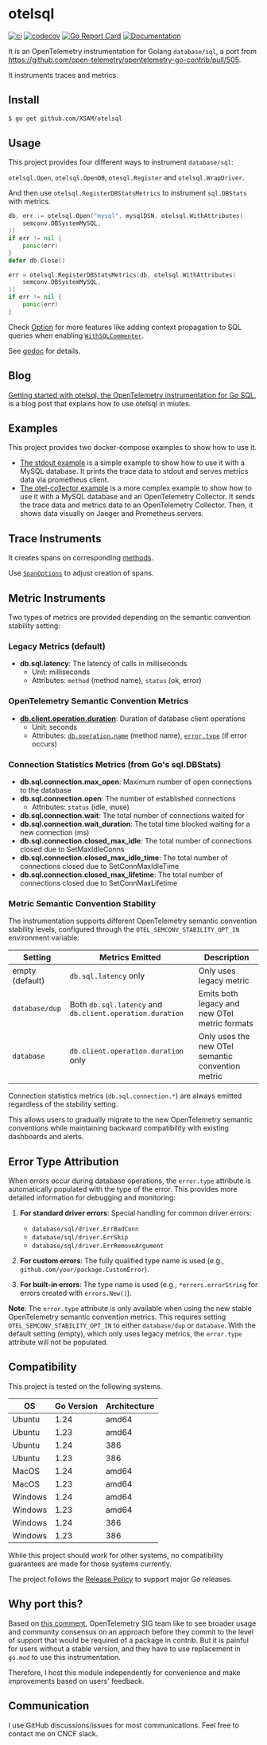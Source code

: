 # otelsql

[![ci](https://github.com/XSAM/otelsql/actions/workflows/ci.yaml/badge.svg?branch=main)](https://github.com/XSAM/otelsql/actions/workflows/ci.yaml)
[![codecov](https://codecov.io/gh/XSAM/otelsql/branch/main/graph/badge.svg?token=21S08PK9K0)](https://codecov.io/gh/XSAM/otelsql)
[![Go Report Card](https://goreportcard.com/badge/github.com/XSAM/otelsql)](https://goreportcard.com/report/github.com/XSAM/otelsql)
[![Documentation](https://godoc.org/github.com/XSAM/otelsql?status.svg)](https://pkg.go.dev/mod/github.com/XSAM/otelsql)

It is an OpenTelemetry instrumentation for Golang `database/sql`, a port from https://github.com/open-telemetry/opentelemetry-go-contrib/pull/505.

It instruments traces and metrics.

## Install

```bash
$ go get github.com/XSAM/otelsql
```

## Usage

This project provides four different ways to instrument `database/sql`:

`otelsql.Open`, `otelsql.OpenDB`, `otesql.Register` and `otelsql.WrapDriver`.

And then use `otelsql.RegisterDBStatsMetrics` to instrument `sql.DBStats` with metrics.

```go
db, err := otelsql.Open("mysql", mysqlDSN, otelsql.WithAttributes(
	semconv.DBSystemMySQL,
))
if err != nil {
	panic(err)
}
defer db.Close()

err = otelsql.RegisterDBStatsMetrics(db, otelsql.WithAttributes(
	semconv.DBSystemMySQL,
))
if err != nil {
	panic(err)
}
```

Check [Option](https://pkg.go.dev/github.com/XSAM/otelsql#Option) for more features like adding context propagation to SQL queries when enabling [`WithSQLCommenter`](https://pkg.go.dev/github.com/XSAM/otelsql#WithSQLCommenter).

See [godoc](https://pkg.go.dev/mod/github.com/XSAM/otelsql) for details.

## Blog

[Getting started with otelsql, the OpenTelemetry instrumentation for Go SQL](https://opentelemetry.io/blog/2024/getting-started-with-otelsql), is a blog post that explains how to use otelsql in miutes.

## Examples

This project provides two docker-compose examples to show how to use it.

- [The stdout example](example/stdout) is a simple example to show how to use it with a MySQL database. It prints the trace data to stdout and serves metrics data via prometheus client.
- [The otel-collector example](example/otel-collector) is a more complex example to show how to use it with a MySQL database and an OpenTelemetry Collector. It sends the trace data and metrics data to an OpenTelemetry Collector. Then, it shows data visually on Jaeger and Prometheus servers.

## Trace Instruments

It creates spans on corresponding [methods](https://pkg.go.dev/github.com/XSAM/otelsql#Method).

Use [`SpanOptions`](https://pkg.go.dev/github.com/XSAM/otelsql#SpanOptions) to adjust creation of spans.

## Metric Instruments

Two types of metrics are provided depending on the semantic convention stability setting:

### Legacy Metrics (default)
- **db.sql.latency**: The latency of calls in milliseconds
  - Unit: milliseconds
  - Attributes: `method` (method name), `status` (ok, error)

### OpenTelemetry Semantic Convention Metrics
- [**db.client.operation.duration**](https://github.com/open-telemetry/semantic-conventions/blob/v1.32.0/docs/database/database-metrics.md#metric-dbclientoperationduration): Duration of database client operations
  - Unit: seconds
  - Attributes: [`db.operation.name`](https://github.com/open-telemetry/semantic-conventions/blob/v1.32.0/docs/attributes-registry/db.md#db-operation-name) (method name), [`error.type`](https://github.com/open-telemetry/semantic-conventions/blob/v1.32.0/docs/attributes-registry/error.md#error-type) (if error occurs)

### Connection Statistics Metrics (from Go's sql.DBStats)
- **db.sql.connection.max_open**: Maximum number of open connections to the database
- **db.sql.connection.open**: The number of established connections
  - Attributes: `status` (idle, inuse)
- **db.sql.connection.wait**: The total number of connections waited for
- **db.sql.connection.wait_duration**: The total time blocked waiting for a new connection (ms)
- **db.sql.connection.closed_max_idle**: The total number of connections closed due to SetMaxIdleConns
- **db.sql.connection.closed_max_idle_time**: The total number of connections closed due to SetConnMaxIdleTime
- **db.sql.connection.closed_max_lifetime**: The total number of connections closed due to SetConnMaxLifetime

### Metric Semantic Convention Stability

The instrumentation supports different OpenTelemetry semantic convention stability levels, configured through the `OTEL_SEMCONV_STABILITY_OPT_IN` environment variable:

| Setting | Metrics Emitted | Description |
|---------|----------------|-------------|
| empty (default) | `db.sql.latency` only | Only uses legacy metric|
| `database/dup` | Both `db.sql.latency` and `db.client.operation.duration` | Emits both legacy and new OTel metric formats |
| `database` | `db.client.operation.duration` only | Only uses the new OTel semantic convention metric |

Connection statistics metrics (`db.sql.connection.*`) are always emitted regardless of the stability setting.

This allows users to gradually migrate to the new OpenTelemetry semantic conventions while maintaining backward compatibility with existing dashboards and alerts.

## Error Type Attribution

When errors occur during database operations, the `error.type` attribute is automatically populated with the type of the error. This provides more detailed information for debugging and monitoring:

1. **For standard driver errors**: Special handling for common driver errors:
   - `database/sql/driver.ErrBadConn`
   - `database/sql/driver.ErrSkip`
   - `database/sql/driver.ErrRemoveArgument`

2. **For custom errors**: The fully qualified type name is used (e.g., `github.com/your/package.CustomError`).

3. **For built-in errors**: The type name is used (e.g., `*errors.errorString` for errors created with `errors.New()`).

**Note**: The `error.type` attribute is only available when using the new stable OpenTelemetry semantic convention metrics. This requires setting `OTEL_SEMCONV_STABILITY_OPT_IN` to either `database/dup` or `database`. With the default setting (empty), which only uses legacy metrics, the `error.type` attribute will not be populated.

## Compatibility

This project is tested on the following systems.

| OS      | Go Version | Architecture |
| ------- | ---------- | ------------ |
| Ubuntu  | 1.24       | amd64        |
| Ubuntu  | 1.23       | amd64        |
| Ubuntu  | 1.24       | 386          |
| Ubuntu  | 1.23       | 386          |
| MacOS   | 1.24       | amd64        |
| MacOS   | 1.23       | amd64        |
| Windows | 1.24       | amd64        |
| Windows | 1.23       | amd64        |
| Windows | 1.24       | 386          |
| Windows | 1.23       | 386          |

While this project should work for other systems, no compatibility guarantees
are made for those systems currently.

The project follows the [Release Policy](https://golang.org/doc/devel/release#policy) to support major Go releases.

## Why port this?

Based on [this comment](https://github.com/open-telemetry/opentelemetry-go-contrib/pull/505#issuecomment-800452510), OpenTelemetry SIG team like to see broader usage and community consensus on an approach before they commit to the level of support that would be required of a package in contrib. But it is painful for users without a stable version, and they have to use replacement in `go.mod` to use this instrumentation.

Therefore, I host this module independently for convenience and make improvements based on users' feedback.

## Communication

I use GitHub discussions/issues for most communications. Feel free to contact me on CNCF slack.
